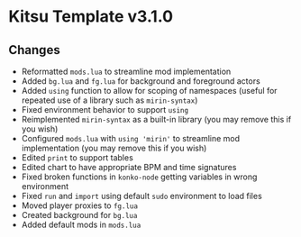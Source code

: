 # Kitsu Template v3.1.0

## Changes
- Reformatted `mods.lua` to streamline mod implementation
- Added `bg.lua` and `fg.lua` for background and foreground actors
- Added `using` function to allow for scoping of namespaces (useful for repeated use of a library such as `mirin-syntax`)
- Fixed environment behavior to support `using`
- Reimplemented `mirin-syntax` as a built-in library (you may remove this if you wish)
- Configured `mods.lua` with `using 'mirin'` to streamline mod implementation (you may remove this if you wish)
- Edited `print` to support tables
- Edited chart to have appropriate BPM and time signatures
- Fixed broken functions in `konko-node` getting variables in wrong environment
- Fixed `run` and `import` using default `sudo` environment to load files
- Moved player proxies to `fg.lua`
- Created background for `bg.lua`
- Added default mods in `mods.lua`

